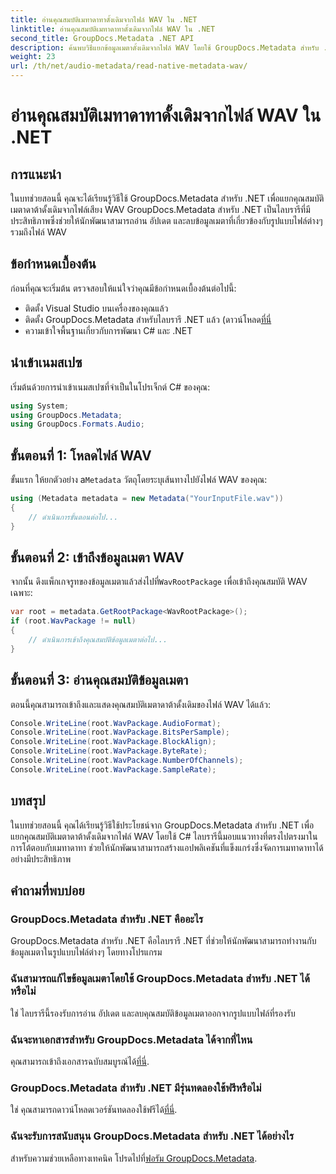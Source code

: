 ```yaml
---
title: อ่านคุณสมบัติเมทาดาทาดั้งเดิมจากไฟล์ WAV ใน .NET
linktitle: อ่านคุณสมบัติเมทาดาทาดั้งเดิมจากไฟล์ WAV ใน .NET
second_title: GroupDocs.Metadata .NET API
description: ค้นพบวิธีแยกข้อมูลเมตาดั้งเดิมจากไฟล์ WAV โดยใช้ GroupDocs.Metadata สำหรับ .NET บทช่วยสอน C # อย่างง่ายสำหรับการอ่านคุณสมบัติไฟล์ WAV
weight: 23
url: /th/net/audio-metadata/read-native-metadata-wav/
---
```


# อ่านคุณสมบัติเมทาดาทาดั้งเดิมจากไฟล์ WAV ใน .NET

## การแนะนำ
ในบทช่วยสอนนี้ คุณจะได้เรียนรู้วิธีใช้ GroupDocs.Metadata สำหรับ .NET เพื่อแยกคุณสมบัติเมตาดาต้าดั้งเดิมจากไฟล์เสียง WAV GroupDocs.Metadata สำหรับ .NET เป็นไลบรารีที่มีประสิทธิภาพซึ่งช่วยให้นักพัฒนาสามารถอ่าน อัปเดต และลบข้อมูลเมตาที่เกี่ยวข้องกับรูปแบบไฟล์ต่างๆ รวมถึงไฟล์ WAV
## ข้อกำหนดเบื้องต้น
ก่อนที่คุณจะเริ่มต้น ตรวจสอบให้แน่ใจว่าคุณมีข้อกำหนดเบื้องต้นต่อไปนี้:
- ติดตั้ง Visual Studio บนเครื่องของคุณแล้ว
-  ติดตั้ง GroupDocs.Metadata สำหรับไลบรารี .NET แล้ว (ดาวน์โหลด[ที่นี่](https://releases.groupdocs.com/metadata/net/-)
- ความเข้าใจพื้นฐานเกี่ยวกับการพัฒนา C# และ .NET

## นำเข้าเนมสเปซ
เริ่มต้นด้วยการนำเข้าเนมสเปซที่จำเป็นในโปรเจ็กต์ C# ของคุณ:
```csharp
using System;
using GroupDocs.Metadata;
using GroupDocs.Formats.Audio;
```
## ขั้นตอนที่ 1: โหลดไฟล์ WAV
 ขั้นแรก ให้ยกตัวอย่าง a`Metadata` วัตถุโดยระบุเส้นทางไปยังไฟล์ WAV ของคุณ:
```csharp
using (Metadata metadata = new Metadata("YourInputFile.wav"))
{
    // ดำเนินการขั้นตอนต่อไป...
}
```
## ขั้นตอนที่ 2: เข้าถึงข้อมูลเมตา WAV
 จากนั้น ดึงแพ็กเกจรูทของข้อมูลเมตาแล้วส่งไปที่`WavRootPackage` เพื่อเข้าถึงคุณสมบัติ WAV เฉพาะ:
```csharp
var root = metadata.GetRootPackage<WavRootPackage>();
if (root.WavPackage != null)
{
    // ดำเนินการเข้าถึงคุณสมบัติข้อมูลเมตาต่อไป...
}
```
## ขั้นตอนที่ 3: อ่านคุณสมบัติข้อมูลเมตา
ตอนนี้คุณสามารถเข้าถึงและแสดงคุณสมบัติเมตาดาต้าดั้งเดิมของไฟล์ WAV ได้แล้ว:
```csharp
Console.WriteLine(root.WavPackage.AudioFormat);
Console.WriteLine(root.WavPackage.BitsPerSample);
Console.WriteLine(root.WavPackage.BlockAlign);
Console.WriteLine(root.WavPackage.ByteRate);
Console.WriteLine(root.WavPackage.NumberOfChannels);
Console.WriteLine(root.WavPackage.SampleRate);
```

## บทสรุป
ในบทช่วยสอนนี้ คุณได้เรียนรู้วิธีใช้ประโยชน์จาก GroupDocs.Metadata สำหรับ .NET เพื่อแยกคุณสมบัติเมตาดาต้าดั้งเดิมจากไฟล์ WAV โดยใช้ C# ไลบรารีนี้มอบแนวทางที่ตรงไปตรงมาในการโต้ตอบกับเมทาดาทา ช่วยให้นักพัฒนาสามารถสร้างแอปพลิเคชันที่แข็งแกร่งซึ่งจัดการเมทาดาทาได้อย่างมีประสิทธิภาพ

## คำถามที่พบบ่อย
### GroupDocs.Metadata สำหรับ .NET คืออะไร
GroupDocs.Metadata สำหรับ .NET คือไลบรารี .NET ที่ช่วยให้นักพัฒนาสามารถทำงานกับข้อมูลเมตาในรูปแบบไฟล์ต่างๆ โดยทางโปรแกรม
### ฉันสามารถแก้ไขข้อมูลเมตาโดยใช้ GroupDocs.Metadata สำหรับ .NET ได้หรือไม่
ใช่ ไลบรารีนี้รองรับการอ่าน อัปเดต และลบคุณสมบัติข้อมูลเมตาออกจากรูปแบบไฟล์ที่รองรับ
### ฉันจะหาเอกสารสำหรับ GroupDocs.Metadata ได้จากที่ไหน
 คุณสามารถเข้าถึงเอกสารฉบับสมบูรณ์ได้[ที่นี่](https://tutorials.groupdocs.com/metadata/net/).
### GroupDocs.Metadata สำหรับ .NET มีรุ่นทดลองใช้ฟรีหรือไม่
 ใช่ คุณสามารถดาวน์โหลดเวอร์ชันทดลองใช้ฟรีได้[ที่นี่](https://releases.groupdocs.com/).
### ฉันจะรับการสนับสนุน GroupDocs.Metadata สำหรับ .NET ได้อย่างไร
 สำหรับความช่วยเหลือทางเทคนิค โปรดไปที่[ฟอรัม GroupDocs.Metadata](https://forum.groupdocs.com/c/metadata/14).